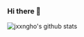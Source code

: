 ### Hi there 👋
<!-- ![jxxngho's github stats](https://github-readme-stats.vercel.app/api?username=jxxngho&show_icons=true&theme=synthwave) -->

![jxxngho's github stats](https://github-readme-stats.vercel.app/api?username=jxxngho&count_private=true&theme=highcontrast)


<!--
**jxxngho/jxxngho** is a ✨ _special_ ✨ repository because its `README.md` (this file) appears on your GitHub profile.

Here are some ideas to get you started:

- 🔭 I’m currently working on ...
- 🌱 I’m currently learning ...
- 👯 I’m looking to collaborate on ...
- 🤔 I’m looking for help with ...
- 💬 Ask me about ...
- 📫 How to reach me: ...
- 😄 Pronouns: ...
- ⚡ Fun fact: ...
-->


